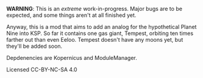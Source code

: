 **WARNING**: This is an _extreme_ work-in-progress. Major bugs are to be expected, and some things aren't at all finished yet.

Anyway, this is a mod that aims to add an analog for the hypothetical Planet Nine into KSP. So far it contains one gas giant, Tempest, orbiting ten times farther out than even Eeloo. Tempest doesn't have any moons yet, but they'll be added soon.

Depdenencies are Kopernicus and ModuleManager.

Licensed CC-BY-NC-SA 4.0
